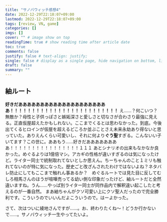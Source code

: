 ```yaml
---
title: "サノバウィッチ感想4"
date: 2022-12-29T22:18:07+09:00
lastmod: 2022-12-29T22:18:07+09:00
tags: [review, VN, game]
categories: []
imgs: []
cover: "" # image show on top
readingTime: true # show reading time after article date
toc: true
comments: false
justify: false # text-align: justify;
single: false # display as a single page, hide navigation on bottom, like as about page.
draft: false
summary: ""
---
```



## 紬ルート

**好きだあああああああああああああああああああああ！！！！！！！！！！！！！！！！！！！！！！！！！**
え……？何こいつ？無敵か？母性と子供っぽさと嫉妬深さと愛しさと切なさが合わさり最強に見える。正直仮屋超えたかもしれない。ここまでくるとは思わなかった。到底。今後出てくるヒロインが仮屋を超えるどころか並ぶことさえ未来永劫あり得ないと思っていた。ありえんくらい可愛いし、それに何より**ぐう聖**すぎる。こんないい子いてます？この世に。ああもう……好きだああああああああ！！！！！！！！！！！！！！！！１１１
あとシナリオの出来もなかなか良かった。めぐるよりは1億倍マシ。アカギの性格が違いすぎるのは気になったけど。ライター同士で統制取れてないとしか思えん。ちーちゃんのこと１ミリも触れてないのが特に気になった。歴史ごと改ざんされたわけではないよね？ネタバレ防止にしてもここまで触れん事あるか？　めぐるルートでは見た目に反してむしろ相馬さんのほうが喧嘩売ってる幼い側な印象だったけど、紬ルートだと全然違いますね。うん……やっぱ別ライター同士が同作品内で解釈違い起こしたと考えるのが一番自然。
まあ紬ちゃんがクソ可愛い上にクソ聖人だったので完全勝利です。こういうのでいいんだよこういうので。はーよかった。

さて、次はついに綾地さんですが……。お、終わりたくね～！どうか行かないで……。サノバウィッチ一生やってたいよ。